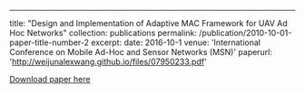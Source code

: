 ---
title: "Design and Implementation of Adaptive MAC Framework for UAV Ad Hoc Networks"
collection: publications
permalink: /publication/2010-10-01-paper-title-number-2
excerpt: 
date: 2016-10-1
venue: 'International Conference on Mobile Ad-Hoc and Sensor Networks (MSN)'
paperurl: 'http://weijunalexwang.github.io/files/07950233.pdf'

[Download paper here](http://weijunalexwang.github.io/files/07950233.pdf)

